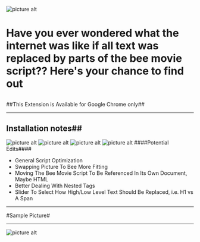 ![picture alt](https://68.media.tumblr.com/a6443b1f4bc102164f228b610c6c6ce1/tumblr_nxo9bwSyy31sflxizo1_500.png)
# Have you ever wondered what the internet was like if all text was replaced by parts of the bee movie script?? Here's your chance to find out #

##
##This Extension is Available for Google Chrome only##
  - - - -

## Installation notes##
![picture alt](http://i.imgur.com/DJJHjHd.png)
![picture alt](http://i.imgur.com/tz6rioI.png)
![picture alt](http://i.imgur.com/lXvYc99.png)
![picture alt](http://i.imgur.com/rHjDRI4.png)
####Potential Edits####
* General Script Optimization
* Swapping Picture To Bee More Fitting
* Moving The Bee Movie Script To Be Referenced In Its Own Document, Maybe HTML
* Better Dealing With Nested Tags
* Slider To Select How High/Low Level Text Should Be Replaced, i.e. H1 vs A Span

 
 
- - - -

#Sample Picture#

 - - - -

![picture alt](http://i.imgur.com/xAKK2TV.jpg)
